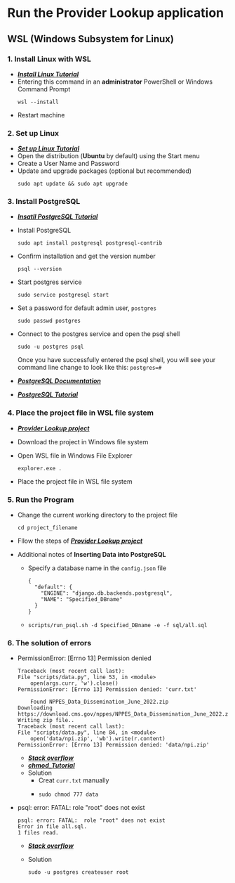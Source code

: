 # Run the Provider Lookup application

## WSL (Windows Subsystem for Linux)

### 1. Install Linux with WSL
- ***[Install Linux Tutorial](https://docs.microsoft.com/en-us/windows/wsl/install)***  
- Entering this command in an **administrator** PowerShell or Windows Command Prompt
    ``` 
    wsl --install 
    ```
- Restart machine

### 2. Set up Linux
- ***[Set up Linux Tutorial](https://docs.microsoft.com/en-us/windows/wsl/setup/environment#set-up-your-linux-username-and-password)***
- Open the distribution (**Ubuntu** by default) using the Start menu
- Create a User Name and Password
- Update and upgrade packages (optional but recommended)
    ```
    sudo apt update && sudo apt upgrade
    ```
### 3. Install PostgreSQL
- ***[Insatll PostgreSQL Tutorial](https://docs.microsoft.com/en-us/windows/wsl/tutorials/wsl-database)***
- Install PostgreSQL    
    ```
    sudo apt install postgresql postgresql-contrib
    ```
- Confirm installation and get the version number   
    ```
    psql --version
    ```
- Start postgres service  
    ```
    sudo service postgresql start
    ```
- Set a password for default admin user, ```postgres```    
    ```
    sudo passwd postgres
    ```
- Connect to the postgres service and open the psql shell  
    
    ```
    sudo -u postgres psql
    ```
    
    Once you have successfully entered the psql shell, you will see your command line change to look like this: ```postgres=#```
- ***[PostgreSQL Documentation](https://www.postgresql.org/docs/current/)***
- ***[PostgreSQL Tutorial](https://www.postgresqltutorial.com/)***

### 4. Place the project file in WSL file system
- ***[Provider Lookup project](https://github.com/Shikhar-G/Provider-Lookup)***
- Download the project in Windows file system
- Open WSL file in Windows File Explorer
    
    ```
    explorer.exe .
    ```

- Place the project file in WSL file system

### 5. Run the Program
- Change the current working directory to the project file
    
    ```
    cd project_filename
    ```

- Fllow the steps of ***[Provider Lookup project](https://github.com/Shikhar-G/Provider-Lookup)***
- Additional notes of **Inserting Data into PostgreSQL**
    - Specify a database name in the ```config.json``` file
       
        ```
        {
          "default": {
            "ENGINE": "django.db.backends.postgresql",
            "NAME": "Specified_DBname"
          }
        }
        ```
   
    - ```
      scripts/run_psql.sh -d Specified_DBname -e -f sql/all.sql
      ```

### 6. The solution of errors
- PermissionError: [Errno 13] Permission denied
    
    ```
    Traceback (most recent call last):
    File "scripts/data.py", line 53, in <module>
        open(args.curr, 'w').close()
    PermissionError: [Errno 13] Permission denied: 'curr.txt'
    ```
    
    ```
        Found NPPES_Data_Dissemination_June_2022.zip
    Downloading https://download.cms.gov/nppes/NPPES_Data_Dissemination_June_2022.zip
    Writing zip file..
    Traceback (most recent call last):
    File "scripts/data.py", line 84, in <module>
        open('data/npi.zip', 'wb').write(r.content)
    PermissionError: [Errno 13] Permission denied: 'data/npi.zip'
    ```
    
    - ***[Stack overflow](https://stackoverflow.com/questions/46815585/linux-server-python-oserror-errno-13-permission-denied)***
    - ***[chmod_Tutorial](https://ss64.com/bash/chmod.html)***
    - Solution
        - Creat ```curr.txt``` manually
        - ```
          sudo chmod 777 data
          ```

- psql: error: FATAL:  role "root" does not exist
    
    ```
    psql: error: FATAL:  role "root" does not exist
    Error in file all.sql.
    1 files read.
    ```
    
    - ***[Stack overflow](https://stackoverflow.com/questions/11919391/postgresql-error-fatal-role-username-does-not-exist)***
    - Solution
        
        ```
        sudo -u postgres createuser root
        ```
